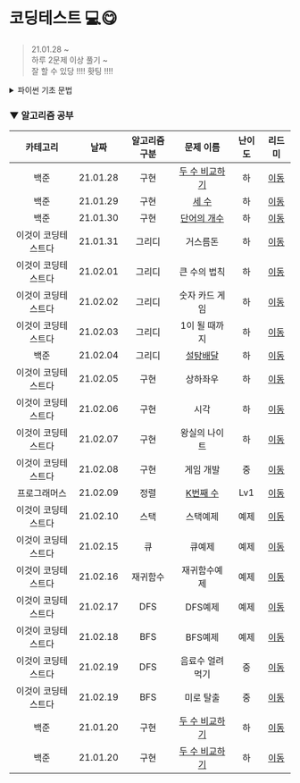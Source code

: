 # 코딩테스트 💻😋
> 21.01.28 ~  
> 하루 2문제 이상 풀기 ~  
> 잘 할 수 있당 !!!! 홧팅 !!!!  

<details>
<summary>파이썬 기초 문법</summary>
<div markdown="1">       

| 카테고리 | 날짜 | 알고리즘 구분 | 문제 이름 | 난이도 | 리드미 |  
| :----------: | :----------: | :----------: | :----------: | :----------: | :----------: | 
| 백준 | 21.01.28 | 구현 | [두 수 비교하기](https://www.acmicpc.net/problem/1330) | 하 | [이동](./Baekjoon/readme/두수비교하기.md) |

</div>
</details>


### ▼ 알고리즘 공부

| 카테고리 | 날짜 | 알고리즘 구분 | 문제 이름 | 난이도 | 리드미 |  
| :----------: | :----------: | :----------: | :----------: | :----------: | :----------: | 
| 백준 | 21.01.28 | 구현 | [두 수 비교하기](https://www.acmicpc.net/problem/1330) | 하 | [이동](./Baekjoon/readme/두수비교하기.md) |
| 백준 | 21.01.29 | 구현 | [세 수](https://www.acmicpc.net/problem/10817) | 하 | [이동](./Baekjoon/readme/세수.md) |
| 백준 | 21.01.30 | 구현 | [단어의 개수](https://www.acmicpc.net/problem/1152) | 하 | [이동](./Baekjoon/readme/단어의개수.md) |
| 이것이 코딩테스트다 | 21.01.31 | 그리디 | 거스름돈 | 하 | [이동](./book/readme/거스름돈.md) |
| 이것이 코딩테스트다 | 21.02.01 | 그리디 | 큰 수의 법칙 | 하 | [이동](./book/readme/큰수의법칙.md) |
| 이것이 코딩테스트다 | 21.02.02 | 그리디 | 숫자 카드 게임 | 하 | [이동](./book/readme/숫자카드게임.md) |
| 이것이 코딩테스트다 | 21.02.03 | 그리디 | 1이 될 때까지 | 하 | [이동](./book/readme/1이될때까지.md) |
| 백준 | 21.02.04 | 그리디 | [설탕배달](https://www.acmicpc.net/problem/2839) | 하 | [이동](./Baekjoon/readme/설탕배달.md) |
| 이것이 코딩테스트다 | 21.02.05 | 구현 | 상하좌우 | 하 | [이동](./book/readme/상하좌우.md) |
| 이것이 코딩테스트다 | 21.02.06 | 구현 | 시각 | 하 | [이동](./book/readme/시각.md) |
| 이것이 코딩테스트다 | 21.02.07 | 구현 | 왕실의 나이트 | 하 | [이동](./book/readme/왕실의나이트.md) |
| 이것이 코딩테스트다 | 21.02.08 | 구현 | 게임 개발 | 중 | [이동](./book/readme/게임개발.md) |
| 프로그래머스 | 21.02.09 | 정렬 | [K번째 수](https://programmers.co.kr/learn/courses/30/lessons/42748?language=python3) | Lv1 | [이동](./Programmers/readme/K번째수.md) |
| 이것이 코딩테스트다 | 21.02.10 | 스택 | 스택예제 | 예제 | [이동](./book/readme/스택예제.md) |
| 이것이 코딩테스트다 | 21.02.15 | 큐 | 큐예제 | 예제 | [이동](./book/readme/큐예제.md) |
| 이것이 코딩테스트다 | 21.02.16 | 재귀함수 | 재귀함수예제 | 예제 | [이동](./book/readme/재귀함수예제.md) |
| 이것이 코딩테스트다 | 21.02.17 | DFS | DFS예제 | 예제 | [이동](./book/readme/DFS예제.md) |
| 이것이 코딩테스트다 | 21.02.18 | BFS | BFS예제 | 예제 | [이동](./book/readme/BFS예제.md) |
| 이것이 코딩테스트다 | 21.02.19 | DFS | 음료수 얼려 먹기 | 중 | [이동](./book/readme/음료수얼려먹기.md) |
| 이것이 코딩테스트다 | 21.02.19 | BFS | 미로 탈출 | 중 | [이동](./book/readme/미로탈출.md) |
| 백준 | 21.01.20 | 구현 | [두 수 비교하기](https://www.acmicpc.net/problem/1330) | 하 | [이동](./Baekjoon/readme/두수비교하기.md) |
| 백준 | 21.01.20 | 구현 | [두 수 비교하기](https://www.acmicpc.net/problem/1330) | 하 | [이동](./Baekjoon/readme/두수비교하기.md) |



